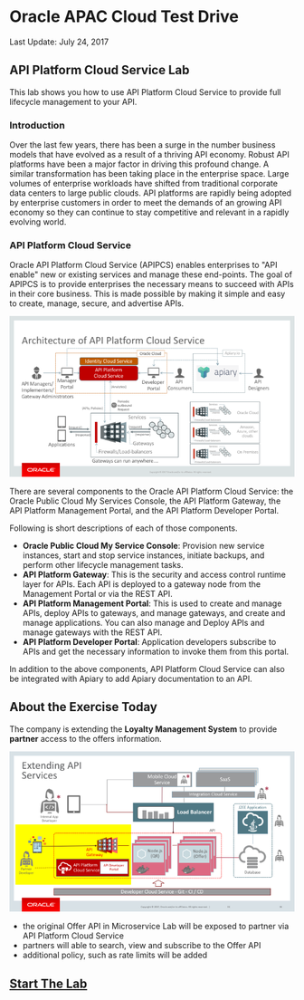 # Oracle APAC Cloud Test Drive

Last Update: July 24, 2017

## API Platform Cloud Service Lab

This lab shows you how to use API Platform Cloud Service to provide full lifecycle management to your API.

### Introduction

Over the last few years, there has been a surge in the number business models that have evolved as a result of a thriving API economy. Robust API platforms have been a major factor in driving this profound change. A similar transformation has been taking place in the enterprise space. Large volumes of enterprise workloads have shifted from traditional corporate data centers to large public clouds. API platforms are rapidly being adopted by enterprise customers in order to meet the demands of an growing API economy so they can continue to stay competitive and relevant in a rapidly evolving world.

### API Platform Cloud Service

Oracle API Platform Cloud Service (APIPCS) enables enterprises to "API enable" new or existing services and manage these end-points. The goal of APIPCS is to provide enterprises the necessary means to succeed with APIs in their core business. This is made possible by making it simple and easy to create, manage, secure, and advertise APIs.

![](images/00.apip.arch.png)

There are several components to the Oracle API Platform Cloud Service: the Oracle Public Cloud My Services Console, the API Platform Gateway, the API Platform Management Portal, and the API Platform Developer Portal.

Following is short descriptions of each of those components.

- **Oracle Public Cloud My Service Console**: Provision new service instances, start and stop service instances, initiate backups, and perform other lifecycle management tasks.
- **API Platform Gateway**: This is the security and access control runtime layer for APIs. Each API is deployed to a gateway node from the Management Portal or via the REST API.
- **API Platform Management Portal**: This is used to create and manage APIs, deploy APIs to gateways, and manage gateways, and create and manage applications. You can also manage and Deploy APIs and manage gateways with the REST API.
- **API Platform Developer Portal**: Application developers subscribe to APIs and get the necessary information to invoke them from this portal.

In addition to the above components, API Platform Cloud Service can also be integrated with Apiary to add Apiary documentation to an API.

## About the Exercise Today

The company is extending the **Loyalty Management System** to provide **partner** access to the offers information.

![](images/00.apip.png)

- the original Offer API in Microservice Lab will be exposed to partner via API Platform Cloud Service
- partners will able to search, view and subscribe to the Offer API
- additional policy, such as rate limits will be added    

## [Start The Lab](ApiPlatformLab.md)
